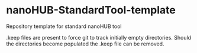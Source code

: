 # nanoHUB-StandardTool-template
Repository template for standard nanoHUB tool

.keep files are present to force git to track initially empty directories.
Should the directories become populated the .keep file can be removed.
